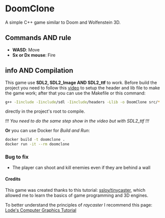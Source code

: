 # DoomClone
A simple C++ game similar to Doom and Wolfenstein 3D.

## Commands AND rule
- **WASD**: Move
- **Sx or Dx mouse**: Fire

## info AND Compilation
This game use **SDL2, SDL2_Image AND SDL2_ttf** to work.
Before build the project you need to follow this [video](https://www.youtube.com/watch?v=9Ca-RVPwnBE&ab_channel=vader) to setup the header and lib file to make the game work; after that you can use the Makefile or this command:
```sh
g++ -Iinclude -Iinclude/sdl -Iinclude/headers -Llib -o DoomClone src/*.cpp -lmingw32 -lSDL2 -lSDL2_image -lSDL2_ttf -mconsole
```
directly in the project's root to compile.

*!!! You need to do the same step show in the video but with SDL2_ttf !!!*


**Or** you can use Docker for *Build and Run*:
```sh
docker build -t doomclone .
docker run -it --rm doomclone
```

### Bug to fix
- The player can shoot and kill enemies even if they are behind a wall

#### Credits
This game was created thanks to this tutorial: [ssloy/tinycaster](https://github.com/ssloy/tinyraycaster), which allowed me to learn the basics of game programming and 3D engines.


To better understand the principles of *raycaster* I recommend this page: [Lode's Computer Graphics Tutorial](https://lodev.org/cgtutor/raycasting.html) 